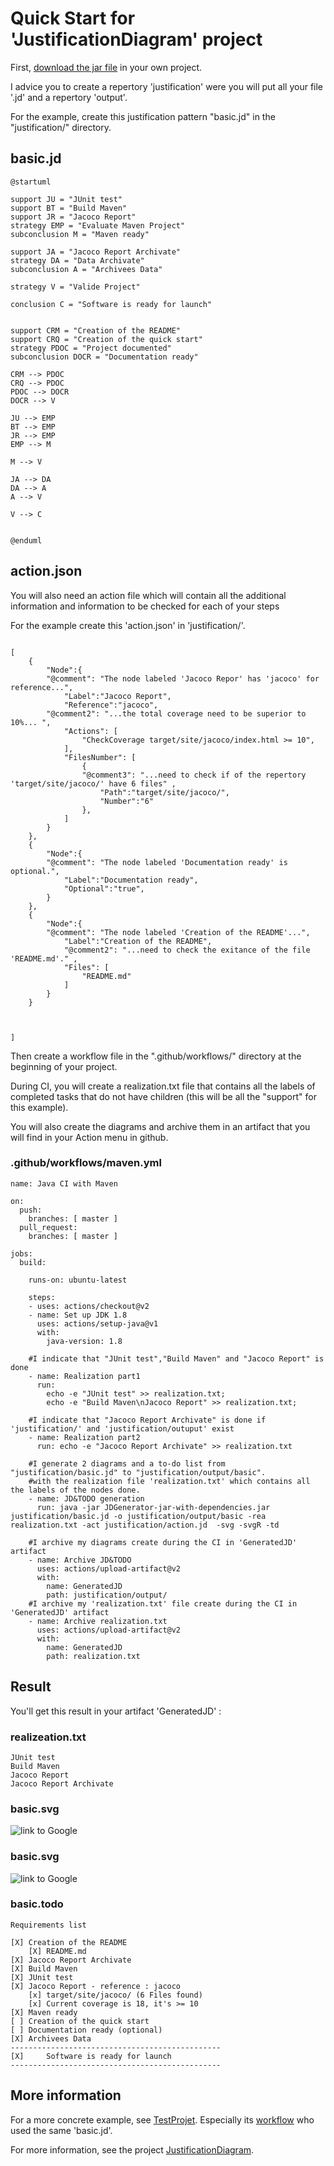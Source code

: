 # Quick Start for 'JustificationDiagram' project

First, [download the jar file](https://github.com/MireilleBF/JustificationDiagram/releases/tag/V1.2) in your own project.

I advice you to create a repertory 'justification' were you will put all your file '.jd' and a repertory 'output'.

For the example, create this justification pattern "basic.jd" in the "justification/" directory.

## basic.jd
```
@startuml

support JU = "JUnit test"
support BT = "Build Maven"
support JR = "Jacoco Report"
strategy EMP = "Evaluate Maven Project"
subconclusion M = "Maven ready"

support JA = "Jacoco Report Archivate"
strategy DA = "Data Archivate"
subconclusion A = "Archivees Data"

strategy V = "Valide Project"

conclusion C = "Software is ready for launch"


support CRM = "Creation of the README"
support CRQ = "Creation of the quick start"
strategy PDOC = "Project documented"
subconclusion DOCR = "Documentation ready"

CRM --> PDOC 
CRQ --> PDOC 
PDOC --> DOCR 
DOCR --> V

JU --> EMP
BT --> EMP
JR --> EMP
EMP --> M

M --> V

JA --> DA
DA --> A
A --> V

V --> C


@enduml
```


## action.json

You will also need an action file which will contain all the additional information and information to be checked for each of your steps

For the example create this 'action.json' in 'justification/'.


```

[  
    { 
        "Node":{
	    "@comment": "The node labeled 'Jacoco Repor' has 'jacoco' for reference...",
            "Label":"Jacoco Report",
            "Reference":"jacoco",
	    "@comment2": "...the total coverage need to be superior to 10%... ",   
            "Actions": [
                "CheckCoverage target/site/jacoco/index.html >= 10", 
            ],
            "FilesNumber": [  
                {   
         	    "@comment3": "...need to check if of the repertory 'target/site/jacoco/' have 6 files" ,
                    "Path":"target/site/jacoco/",
                    "Number":"6"     
                },
            ]
        }
    },
    {
        "Node":{
	    "@comment": "The node labeled 'Documentation ready' is optional.",     
            "Label":"Documentation ready",
            "Optional":"true", 
        }
    },
    {
        "Node":{
	    "@comment": "The node labeled 'Creation of the README'...",     
            "Label":"Creation of the README",
            "@comment2": "...need to check the exitance of the file 'README.md'." ,
            "Files": [  
                "README.md"
            ] 
        }
    }
    
    
    
]

```


Then create a workflow file in the ".github/workflows/" directory at the beginning of your project.

During CI, you will create a realization.txt file that contains all the labels of completed tasks that do not have children
(this will be all the "support" for this example).

You will also create the diagrams and archive them in an artifact that you will find in your Action menu in github.

### .github/workflows/maven.yml

```
name: Java CI with Maven

on:
  push:
    branches: [ master ]
  pull_request:
    branches: [ master ]

jobs:
  build:

    runs-on: ubuntu-latest

    steps:
    - uses: actions/checkout@v2
    - name: Set up JDK 1.8
      uses: actions/setup-java@v1
      with:
        java-version: 1.8
        
    #I indicate that "JUnit test","Build Maven" and "Jacoco Report" is done 
    - name: Realization part1
      run: 
        echo -e "JUnit test" >> realization.txt;
        echo -e "Build Maven\nJacoco Report" >> realization.txt;
        
    #I indicate that "Jacoco Report Archivate" is done if 'justification/' and 'justification/outuput' exist
    - name: Realization part2
      run: echo -e "Jacoco Report Archivate" >> realization.txt
    
    #I generate 2 diagrams and a to-do list from "justification/basic.jd" to "justification/output/basic".
    #with the realization file 'realization.txt' which contains all the labels of the nodes done.
    - name: JD&TODO generation 
      run: java -jar JDGenerator-jar-with-dependencies.jar justification/basic.jd -o justification/output/basic -rea realization.txt -act justification/action.jd  -svg -svgR -td 
      
    #I archive my diagrams create during the CI in 'GeneratedJD' artifact
    - name: Archive JD&TODO
      uses: actions/upload-artifact@v2
      with: 
        name: GeneratedJD
        path: justification/output/
    #I archive my 'realization.txt' file create during the CI in 'GeneratedJD' artifact
    - name: Archive realization.txt
      uses: actions/upload-artifact@v2
      with: 
        name: GeneratedJD
        path: realization.txt

```

## Result 

You'll get this result in your artifact 'GeneratedJD' :

### realizeation.txt

```
JUnit test
Build Maven
Jacoco Report
Jacoco Report Archivate
```


### basic.svg 

![link to Google](https://github.com/Nicolas-Corbiere/TestProjet/blob/master/justification/output/basic.svg)


### basic.svg 

![link to Google](https://github.com/Nicolas-Corbiere/TestProjet/blob/master/justification/output/basic_REA.svg)


### basic.todo

```
Requirements list

[X]	Creation of the README
	[X] README.md
[X]	Jacoco Report Archivate
[X]	Build Maven
[X]	JUnit test
[X]	Jacoco Report - reference : jacoco
	[x] target/site/jacoco/ (6 Files found)
	[x] Current coverage is 18, it's >= 10
[X]	Maven ready
[ ]	Creation of the quick start
[ ]	Documentation ready (optional) 
[X]	Archivees Data
-----------------------------------------------
[X]		Software is ready for launch
-----------------------------------------------

```
## More information

For a more concrete example, see [TestProjet](https://github.com/Nicolas-Corbiere/TestProjet). Especially its [workflow](https://github.com/Nicolas-Corbiere/TestProjet/blob/master/.github/workflows/maven.yml) who used the same 'basic.jd'.


For more information, see the project [JustificationDiagram](https://github.com/MireilleBF/JustificationDiagram). 
